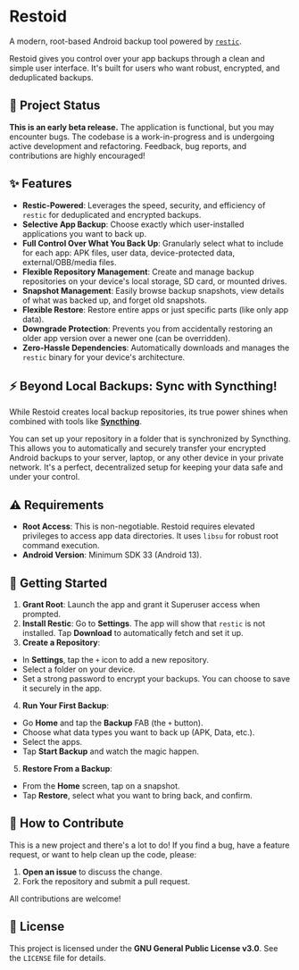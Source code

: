 # Restoid

A modern, root-based Android backup tool powered by [`restic`](https://github.com/restic/restic/).

Restoid gives you control over your app backups through a clean and simple user interface. It's built for users who want robust, encrypted, and deduplicated backups.

## 🚧 Project Status

**This is an early beta release.** The application is functional, but you may encounter bugs. The codebase is a work-in-progress and is undergoing active development and refactoring. Feedback, bug reports, and contributions are highly encouraged!

## ✨ Features

* **Restic-Powered**: Leverages the speed, security, and efficiency of `restic` for deduplicated and encrypted backups.
* **Selective App Backup**: Choose exactly which user-installed applications you want to back up.
* **Full Control Over What You Back Up**: Granularly select what to include for each app: APK files, user data, device-protected data, external/OBB/media files.
* **Flexible Repository Management**: Create and manage backup repositories on your device's local storage, SD card, or mounted drives.
* **Snapshot Management**: Easily browse backup snapshots, view details of what was backed up, and forget old snapshots.
* **Flexible Restore**: Restore entire apps or just specific parts (like only app data).
* **Downgrade Protection**: Prevents you from accidentally restoring an older app version over a newer one (can be overridden).
* **Zero-Hassle Dependencies**: Automatically downloads and manages the `restic` binary for your device's architecture.

## ⚡ Beyond Local Backups: Sync with Syncthing!

While Restoid creates local backup repositories, its true power shines when combined with tools like [**Syncthing**](https://syncthing.net/).

You can set up your repository in a folder that is synchronized by Syncthing. This allows you to automatically and securely transfer your encrypted Android backups to your server, laptop, or any other device in your private network. It's a perfect, decentralized setup for keeping your data safe and under your control.

## ⚠️ Requirements

* **Root Access**: This is non-negotiable. Restoid requires elevated privileges to access app data directories. It uses `libsu` for robust root command execution.
* **Android Version**: Minimum SDK 33 (Android 13).

## 🚀 Getting Started

1.  **Grant Root**: Launch the app and grant it Superuser access when prompted.
2.  **Install Restic**: Go to **Settings**. The app will show that `restic` is not installed. Tap **Download** to automatically fetch and set it up.
3.  **Create a Repository**:
   * In **Settings**, tap the `+` icon to add a new repository.
   * Select a folder on your device.
   * Set a strong password to encrypt your backups. You can choose to save it securely in the app.
4.  **Run Your First Backup**:
   * Go **Home** and tap the **Backup** FAB (the `+` button).
   * Choose what data types you want to back up (APK, Data, etc.).
   * Select the apps.
   * Tap **Start Backup** and watch the magic happen.
5.  **Restore From a Backup**:
   * From the **Home** screen, tap on a snapshot.
   * Tap **Restore**, select what you want to bring back, and confirm.

## 🤝 How to Contribute

This is a new project and there's a lot to do! If you find a bug, have a feature request, or want to help clean up the code, please:

1.  **Open an issue** to discuss the change.
2.  Fork the repository and submit a pull request.

All contributions are welcome!

## 📜 License

This project is licensed under the **GNU General Public License v3.0**. See the `LICENSE` file for details.